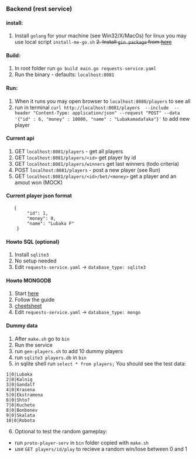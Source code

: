 ### Backend (rest service)

#### install:

1. Install `golang` for your machine (see Win32/X/MacOs) for linux you may use local script `install-me-go.sh`
~~2. Install `gin package` from [here](https://pkg.go.dev/github.com/gin-gonic/gin#section-readme)~~


#### Build:
1. In root folder run `go build main.go requests-service.yaml`
2. Run the binary - defaults:
`localhost:8081`

#### Run:
1. When it runs you may open browser to `localhost:8080/players` to see all
2. run in terminal 
`curl http://localhost:8081/players  --include  --header "Content-Type: application/json" --request "POST" --data '{"id" : 6, "money" : 10000, "name" : "Lubakamadafaka"}'` 
to add new player

#### Current api

1. GET 	`localhost:8081/players` - get all players 
2. GET 	`localhost:8081/players/<id>` get player by id 
3. GET  `localhost:8081/players/winners` get last winners (todo criteria)
4. POST	`localhost:8081/players` - post a new player (see Run)
5. GET	`localhost:8081/players/<id>/bet/<money>` get a player and an amout won (MOCK)


#### Current player json format 
```
   {
        "id": 1,
        "money": 0,
        "name": "Lubaka F"
    }
```

#### Howto SQL (optional)
1. Install `sqlite3`
2. No setup needed 
3. Edit `requests-service.yaml` -> `database_type: sqlite3`

#### Howto MONGODB
1. Start [here](https://account.mongodb.com/account/login)
2. Follow the guide
3. [cheetsheet](https://www.mongodb.com/developer/products/mongodb/cheat-sheet/)
4. Edit `requests-service.yaml` -> `database_type: mongo`


#### Dummy data
1. After `make.sh` go to `bin`
2. Run the service 
3. run `gen-players.sh` to add 10 dummy players 
4. run `sqlite3 players.db` in `bin`
5. in sqlite shell run `select * from players;`
You should see the test data:
```
1|0|Lubaka
2|0|Kalniq
3|0|Gandalf
4|0|Krasena
5|0|Ekstramena
6|0|Shto?
7|0|Kucheto
8|0|Bonbonev
9|0|Skalata
10|0|Robota
```
6. Optional to test the random gameplay:
- run `proto-player-serv` in `bin` folder copied with `make.sh`
- use `GET players/id/play` to recieve a random win/lose between 0 and 1

